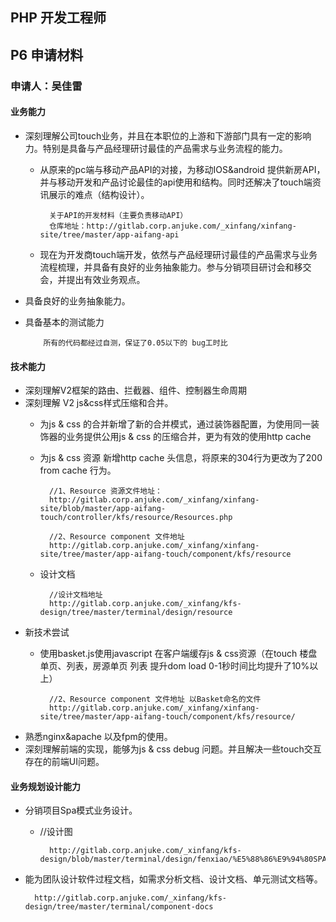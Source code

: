 ## PHP 开发工程师 
## P6 申请材料
### 申请人：吴佳雷

#### 业务能力
* 深刻理解公司touch业务，并且在本职位的上游和下游部门具有一定的影响力。特别是具备与产品经理研讨最佳的产品需求与业务流程的能力。  
    * 从原来的pc端与移动产品API的对接，为移动IOS&android 提供新房API，并与移动开发和产品讨论最佳的api使用和结构。同时还解决了touch端资讯展示的难点（结构设计）。
            
            关于API的开发材料（主要负责移动API）
            仓库地址：http://gitlab.corp.anjuke.com/_xinfang/xinfang-site/tree/master/app-aifang-api
    * 现在为开发商touch端开发，依然与产品经理研讨最佳的产品需求与业务流程梳理，并具备有良好的业务抽象能力。参与分销项目研讨会和移交会，并提出有效业务观点。
* 具备良好的业务抽象能力。
* 具备基本的测试能力
      
          所有的代码都经过自测，保证了0.05以下的 bug工时比
          
#### 技术能力

* 深刻理解V2框架的路由、拦截器、组件、控制器生命周期
* 深刻理解 V2 js&css样式压缩和合并。
    * 为js & css 的合并新增了新的合并模式，通过装饰器配置，为使用同一装饰器的业务提供公用js & css 的压缩合并，更为有效的使用http cache
    * 为js & css 资源 新增http cache 头信息，将原来的304行为更改为了200 from cache 行为。
        
            //1、Resource 资源文件地址：
            http://gitlab.corp.anjuke.com/_xinfang/xinfang-site/blob/master/app-aifang-touch/controller/kfs/resource/Resources.php
            
            //2、Resource component 文件地址
            http://gitlab.corp.anjuke.com/_xinfang/xinfang-site/tree/master/app-aifang-touch/component/kfs/resource
        
    * 设计文档 
        
            //设计文档地址
            http://gitlab.corp.anjuke.com/_xinfang/kfs-design/tree/master/terminal/design/resource

* 新技术尝试
    * 使用basket.js使用javascript 在客户端缓存js & css资源（在touch 楼盘单页、列表，房源单页 列表 提升dom load 0-1秒时间比均提升了10%以上）
    
            //2、Resource component 文件地址 以Basket命名的文件
            http://gitlab.corp.anjuke.com/_xinfang/xinfang-site/tree/master/app-aifang-touch/component/kfs/resource/

* 熟悉nginx&apache 以及fpm的使用。
* 深刻理解前端的实现，能够为js & css debug 问题。并且解决一些touch交互存在的前端UI问题。

#### 业务规划设计能力

* 分销项目Spa模式业务设计。
    * //设计图
    
            http://gitlab.corp.anjuke.com/_xinfang/kfs-design/blob/master/terminal/design/fenxiao/%E5%88%86%E9%94%80SPA.jpg
* 能为团队设计软件过程文档，如需求分析文档、设计文档、单元测试文档等。

        http://gitlab.corp.anjuke.com/_xinfang/kfs-design/tree/master/terminal/component-docs

            
            
    

  
  
